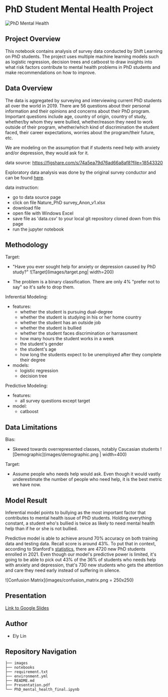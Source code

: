 # PhD Student Mental Health Project
![PhD Mental Health](https://steemitimages.com/DQmSvy1C8BaSreRGnrJcL9qaAEn7cfCgPgcMq6f87Cwg1nQ/Capture.PNG)

## Project Overview
This notebook contains analysis of survey data conducted by Shift Learning on PhD students. The project uses multiple machine learning models such as logistic regression, decision trees and catboost to draw insights into what risk factors contribute to mental health problems in PhD students and make recommendations on how to improve.

## Data Overview
The data is aggregated by surveying and interviewing current PhD students all over the world in 2019. There are 56 questions about their personal information and their opinions and concerns about their PhD program. Important questions include age, country of origin, country of study, whether/by whom they were bullied, whether/reason they need to work outside of their program, whether/which kind of discrimination the student faced, their career expectations, worries about the program/their future, etc.

We are modeling on the assumption that if students need help with anxiety and/or depression, they would ask for it.

data source: https://figshare.com/s/74a5ea79d76ad66a8af8?file=18543320

Exploratory data analysis was done by the original survey conductor and can be found [here](https://figshare.com/s/74a5ea79d76ad66a8af8?file=18543281).

data instruction:
- go to data source page
- click on file Nature_PhD survey_Anon_v1.xlsx
- download file
- open file with Windows Excel
- save file as 'data.csv' to your local git repository cloned down from this page
- run the jupyter notebook

## Methodology
Target:
- "Have you ever sought help for anxiety or depression caused by PhD study?"
![Target](images/target.png| width=200)

- The problem is a binary classification. There are only 4% "prefer not to say" so it's safe to drop them.

Inferential Modeling:
- features: 
    - whether the student is pursuing dual-degree 
    - whether the student is studying in his or her home country 
    - whether the student has an outside job 
    - whether the student is bullied 
    - whether the student faces discrimination or harrassment 
    - how many hours the student works in a week 
    - the student's gender 
    - the student's age 
    - how long the students expect to be unemployed after they complete their degree 
- models: 
    - logistic regression 
    - decision tree 

Predictive Modeling: 
- features: 
  - all survey questions except target
- model:
  - catboost

## Data Limitations
Bias: 
- Skewed towards overrepresented classes, notably Caucasian students
![Demographic](images/demographic.png | width=400)

Target:
- Assume people who needs help would ask. Even though it would vastly underestimate the number of people who need help, it is the best metric we have now.


## Model Result
Inferential model points to bullying as the most important factor that contributes to mental health issue of PhD students. Holding everything constant, a student who's bullied is twice as likely to need mental health help than if he or she is not bullied.

Predictive model is able to achieve around 70% accuracy on both training data and testing data. Recall score is around 43%. To put that in context, according to Stanford's [statistics](https://irds.stanford.edu/data-findings/doctoral-degree-programs-enrollment-and-demographics), there are 4720 new PhD students enrolled in 2021. Even though our model's predictive power is limited, it's going to be able to pick out 43% of the 36% of students who needs help with anxiety and depression, that's 730 new students who gets the attention and care they need early instead of suffering in silence. 

![Confusion Matrix](images/confusion_matrix.png = 250x250)

## Presentation
<a href="https://docs.google.com/presentation/d/1UEKWW3QcD-FXXRJHVrvEuB2qyd0orh3KD_VkhHripcQ/edit#slide=id.g1053504a4ff_0_865">Link to Google Slides</a>

## Author
- Ely Lin

## Repository Navigation
```
├── images
├── notebooks
├── requirement.txt
├── environment.yml
├── README.md
├── Presentation.pdf
└── PhD_mental_health_final.ipynb
```
